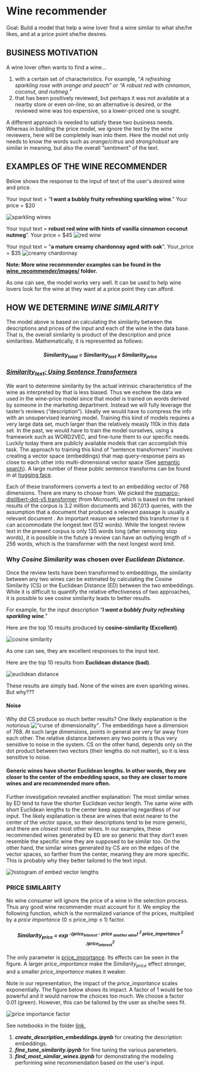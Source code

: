 <h1><b>Wine recommender</b></h1>

Goal: Build a model that help a wine lover find a wine similar to what she/he likes, and at a price point she/he desires.

<h2>BUSINESS MOTIVATION</h2>

A wine lover often wants to find a wine…

1. with a certain set of characteristics. For example, “_A refreshing sparkling rose with orange and peach” or “A robust red with cinnamon, coconut, and nutmeg.”_
2. that has been positively reviewed, but perhaps it was not available at a nearby store or even on-line, so an alternative is desired, or the reviewed wine was too expensive, so a lower-priced one is sought.

A different approach is needed to satisfy these two business needs. Whereas in building the price model, we ignore the text by the wine reviewers, here will be completely lean into them. Here the model not only needs to know the words such as _orange/citrus_ and _strong/robust_ are similar in meaning, but also the overall “sentiment” of the text.

<h2>EXAMPLES OF THE WINE RECOMMENDER</h2>

Below shows the response to the input of text of the user's desired wine and price.

Your input text = “<b>I want a bubbly fruity refreshing sparkling wine</b>." Your price = $20


![sparkling wines](./images/winerec_ex_sparkling.png)

Your input text = <b>robust red wine with hints of vanilla cinnamon coconut nutmeg</b>”. Your price = $45
![red wine](./images/winerec_ex_red.png)

Your input text = "<b>a mature creamy chardonnay aged with oak</b>". Your_price = $35
![creamy chardonnay](./images/winerec_ex_creamy.png)

<b>Note: More wine recommender examples can be found in the [wine_recommender/images/](./images/) folder.</b>

As one can see, the model works very well. It can be used to help wine lovers look for the wine at they want at a price point they can afford.

<h2>HOW WE DETERMINE <i>WINE SIMILARITY</i></h2>

The model above is based on calculating the similarity between the descriptions and prices of the input and each of the wine in the data base.  That is, the overall similarity is product of the description and price similarities.  Mathematically, it is represented as follows:

<center><i><h4>Similarity<sub>total</sub> = Similarity<sub>text</sub>  x  Similarity<sub>price</sub></h4></i></center>

<u><h3><i>Similarity<sub>text</sub>: Using Sentence Transformers</i></h3></u>

We want to determine similarity by the actual intrinsic characteristics of the wine as interpreted by that is less biased.  Thus we eschew the data we used in the wine-price model since that model is trained on words derived by someone in the marketing department.  Instead we will fully leverage the taster’s reviews (“description”). Ideally we would have to compress the info with an unsupervised learning model. Training this kind of models requires a very large data set, much larger than the relatively measly 110k in this data set. In the past, we would have to train the model ourselves, using a framework such as WORD2VEC, and fine-tune them to our specific needs. Luckily today there are publicly available models that can accomplish this task. The approach to training this kind of “sentence transformers” involves creating a vector space (embeddings) that map query-response pairs as close to each other into multi-dimensional vector space (See [semantic search](<https://www.sbert.net/examples/applications/semantic-search/README.html>)). A large number of these public sentence transforms can be found in at [hugging face](<https://huggingface.co/sentence-transformers>).

Each of these transformers converts a text to an embedding vector of 768 dimensions. There are many to choose from. We picked the [msmarco-distilbert-dot-v5 transformer](<https://github.com/microsoft/msmarco/blob/095515e8e28b756a62fcca7fcf1d8b3d9fbb96a9/Datasets.md>) (from Microsoft), which is based on the ranked results of the corpus is 3.2 million documents and 367,013 queries, with the assumption that a document that produced a relevant passage is usually a relevant document . An important reason we selected this transformer is it can accommodate the longest text (512 words). While the longest review text in the present corpus is only 135 words long (after removing stop words), it is possible in the future a review can have an outlying length of > 256 words, which is the transformer with the next longest word limit.

<h3>Why <i>Cosine Similarity</i> was chosen over <i>Euclidean Distance.</i></h3>

Once the review texts have been transformed to embeddings, the similarity between any two wines can be estimated by calculating the Cosine Similarity (CS) or the Euclidean Distance (ED) between the two embeddings. While it is difficult to quantify the relative effectiveness of two approaches, it is possible to see cosine similarity leads to better results.

For example, for the input description “**_I want a bubbly fruity refreshing sparkling wine_**.”

Here are the top 10 results produced by **cosine-similarity (Excellent)**.

![cosine similarity](./images/winerec_cosine_similarity.png)

As one can see, they are excellent responses to the input text.

Here are the top 10 results from **Euclidean distance (bad)**.

![euclidean distance](./images/winerec_euclidean_dist.png)

These results are simply bad. None of the wines are even sparkling wines.  But why???

<h4>Noise</h4>

Why did CS produce so much better results? One likely explanation is the notorious ![“curse of dimensionality”](<https://datascience.stackexchange.com/questions/27726/when-to-use-cosine-simlarity-over-euclidean-similarity>). The embeddings have a dimension of 768. At such large dimensions, points in general are very far away from each other. The relative distance between any two points is thus very sensitive to noise in the system. CS on the other hand, depends only on the dot product between two vectors (their lengths do not matter), so it is less sensitive to noise.

<h4>Generic wines have shorter Euclidean lengths.  In other words, they are closer to the center of the embedding space, so they are closer to more wines and are recommended more often.</h4>

Further investigation revealed another explanation: The most similar wines by ED tend to have the shorter Euclidean vector length. The same wine with short Euclidean lengths to the center keep appearing regardless of our input. The likely explanation is these are wines that exist nearer to the center of the vector space, so their descriptions tend to be more generic, and there are _closest_ most other wines. In our examples, these recommended wines generated by ED are so generic that they don’t even resemble the specific wine they are supposed to be similar too. On the other hand, the similar wines generated by CS are on the edges of the vector spaces, so farther from the center, meaning they are more specific. This is probably why they better tailored to the text input.

![histogram of embed vector lengths](./images/winerec_hist_ed.png)

<h3>PRICE SIMILARITY</h3>

No wine consumer will ignore the price of a wine in the selection process. Thus any good wine recommender must account for it.  We employ the following function, which is the normalized variance of the prices, multiplied by a _price importance_ (0 ≤ price_imp ≤ 1) factor.

<center><h4><i>Similarity<sub>price</sub> = exp<sup> -(price<sub>interest</sub> - price <sub>another wine</sub>) <sup>2 </sup>price_importance <sup>2 </sup>/price<sub>interest</sub><sup>2</sup></i></h4></center>

The only parameter is <u>price_importance</u>.  Its effects can be seen in the figure.  A larger <i>price_importance</i> make the <i>Similarity<sub>price</sub></i> effect stronger, and a smaller <i>price_importance</i> makes it weaker.

Note in our representation, the impact of the <i>price_importance</i> scales exponentially. The figure below shows its impact. A factor of 1 would be too powerful and it would narrow the choices too much. We choose a factor 0.01 (green). However, this can be tailored by the user as she/he sees fit.

![price importance factor](./images/winerec_priceimp.png)

See notebooks in the folder [link.](./notebooks/)
1.  <b><i>create_description_embeddings.ipynb</i></b> for creating the description embeddings.
2.  <b><i>fine_tune_similarity.ipynb</i></b> for fine tuning the various parameters.
3.  <b><i>find_most_similar_wines.ipynb</i></b> for demonstrating the modeling performing wine recommendation based on the user's input.